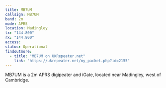 ```yaml
---
title: MB7UM
callsign: MB7UM
band: 2m
mode: APRS
location: Madingley
tx: "144.800"
rx: "144.800"
access: 
status: Operational
findoutmore:
  - title: "MB7UM on UKRepeater.net"
    link: "https://ukrepeater.net/my_packet.php?id=2155"
---
```

MB7UM is a 2m APRS digipeater and iGate, located near Madingley, west of Cambridge.